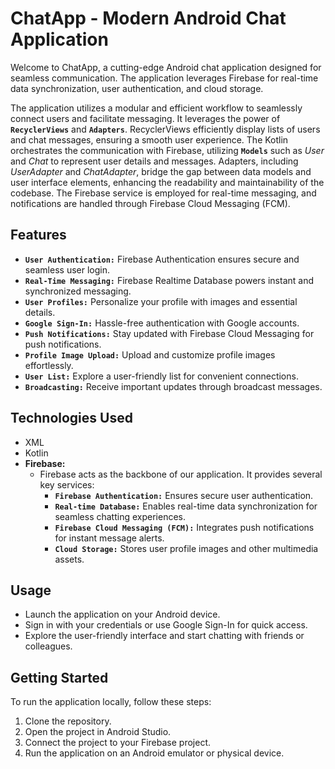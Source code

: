 # ChatApp - Modern Android Chat Application

Welcome to ChatApp, a cutting-edge Android chat application designed for seamless communication. The application leverages Firebase for real-time data synchronization, user authentication, and cloud storage.

The application utilizes a modular and efficient workflow to seamlessly connect users and facilitate messaging. It leverages the power of **`RecyclerViews`** and **`Adapters`**. RecyclerViews efficiently display lists of users and chat messages, ensuring a smooth user experience. The Kotlin orchestrates the communication with Firebase, utilizing **`Models`** such as *User* and *Chat* to represent user details and messages. Adapters, including *UserAdapter* and *ChatAdapter*, bridge the gap between data models and user interface elements, enhancing the readability and maintainability of the codebase. The Firebase service is employed for real-time messaging, and notifications are handled through Firebase Cloud Messaging (FCM).

## Features

- **`User Authentication:`** Firebase Authentication ensures secure and seamless user login.
- **`Real-Time Messaging:`** Firebase Realtime Database powers instant and synchronized messaging.
- **`User Profiles:`** Personalize your profile with images and essential details.
- **`Google Sign-In:`** Hassle-free authentication with Google accounts.
- **`Push Notifications:`** Stay updated with Firebase Cloud Messaging for push notifications.
- **`Profile Image Upload:`** Upload and customize profile images effortlessly.
- **`User List:`** Explore a user-friendly list for convenient connections.
- **`Broadcasting:`** Receive important updates through broadcast messages.
  

## Technologies Used
- XML
- Kotlin
- **Firebase:**
  - Firebase acts as the backbone of our application. It provides several key services:
    - **`Firebase Authentication:`** Ensures secure user authentication.
    - **`Real-time Database:`** Enables real-time data synchronization for seamless chatting experiences.
    - **`Firebase Cloud Messaging (FCM):`** Integrates push notifications for instant message alerts.
    - **`Cloud Storage:`** Stores user profile images and other multimedia assets.

## Usage
- Launch the application on your Android device.
- Sign in with your credentials or use Google Sign-In for quick access.
- Explore the user-friendly interface and start chatting with friends or colleagues.

  
## Getting Started

To run the application locally, follow these steps:

1. Clone the repository.
2. Open the project in Android Studio.
3. Connect the project to your Firebase project.
4. Run the application on an Android emulator or physical device.
